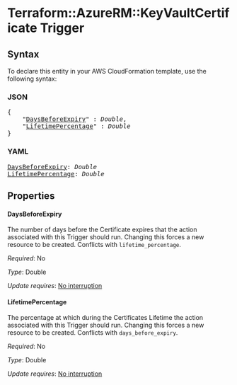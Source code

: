 # Terraform::AzureRM::KeyVaultCertificate Trigger

## Syntax

To declare this entity in your AWS CloudFormation template, use the following syntax:

### JSON

<pre>
{
    "<a href="#daysbeforeexpiry" title="DaysBeforeExpiry">DaysBeforeExpiry</a>" : <i>Double</i>,
    "<a href="#lifetimepercentage" title="LifetimePercentage">LifetimePercentage</a>" : <i>Double</i>
}
</pre>

### YAML

<pre>
<a href="#daysbeforeexpiry" title="DaysBeforeExpiry">DaysBeforeExpiry</a>: <i>Double</i>
<a href="#lifetimepercentage" title="LifetimePercentage">LifetimePercentage</a>: <i>Double</i>
</pre>

## Properties

#### DaysBeforeExpiry

The number of days before the Certificate expires that the action associated with this Trigger should run. Changing this forces a new resource to be created. Conflicts with `lifetime_percentage`.

_Required_: No

_Type_: Double

_Update requires_: [No interruption](https://docs.aws.amazon.com/AWSCloudFormation/latest/UserGuide/using-cfn-updating-stacks-update-behaviors.html#update-no-interrupt)

#### LifetimePercentage

The percentage at which during the Certificates Lifetime the action associated with this Trigger should run. Changing this forces a new resource to be created. Conflicts with `days_before_expiry`.

_Required_: No

_Type_: Double

_Update requires_: [No interruption](https://docs.aws.amazon.com/AWSCloudFormation/latest/UserGuide/using-cfn-updating-stacks-update-behaviors.html#update-no-interrupt)

